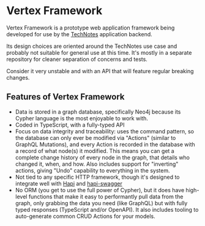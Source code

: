 # Vertex Framework

Vertex Framework is a prototype web application framework being developed for use by the [TechNotes](https://technotes.org) application backend.

Its design choices are oriented around the TechNotes use case and probably not suitable for general use at this time. It's mostly in a separate repository for cleaner separation of concerns and tests.

Consider it very unstable and with an API that will feature regular breaking changes.

## Features of Vertex Framework

* Data is stored in a graph database, specifically Neo4j because its Cypher language is the most enjoyable to work with.
* Coded in TypeScript, with a fully-typed API
* Focus on data integrity and traceability: uses the command pattern, so the database can only ever be modified via "Actions" (similar to GraphQL Mutations), and every Action is recorded in the database with a record of what node(s) it modified. This means you can get a complete change history of every node in the graph, that details who changed it, when, and how. Also includes support for "inverting" actions, giving "Undo" capability to everything in the system.
* Not tied to any specific HTTP framework, though it's designed to integrate well with [Hapi](https://hapi.dev/) and [hapi-swagger](https://github.com/glennjones/hapi-swagger)
* No ORM (you get to use the full power of Cypher), but it does have high-level functions that make it easy to performantly pull data from the graph, only grabbing the data you need (like GraphQL) but with fully typed responses (TypeScript and/or OpenAPI). It also includes tooling to auto-generate common CRUD Actions for your models.
